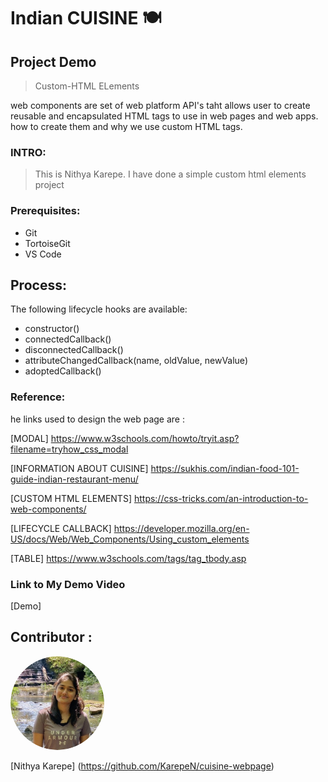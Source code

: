 # Indian CUISINE :plate_with_cutlery:

## Project Demo
> Custom-HTML ELements

web components are set of web platform  API's taht allows user to create   reusable and encapsulated HTML tags to use in web pages and web apps. how to create them and why we use custom HTML tags.


### INTRO:

>This is Nithya Karepe. I have done a simple custom html elements project


### Prerequisites:
- Git
- TortoiseGit
- VS Code




## Process:

The following lifecycle hooks are available:

- constructor()
- connectedCallback()
- disconnectedCallback()
- attributeChangedCallback(name, oldValue, newValue)
- adoptedCallback()



### Reference:

he links used to design  the web page are :


[MODAL] https://www.w3schools.com/howto/tryit.asp?filename=tryhow_css_modal


[INFORMATION ABOUT CUISINE] https://sukhis.com/indian-food-101-guide-indian-restaurant-menu/


[CUSTOM HTML ELEMENTS] https://css-tricks.com/an-introduction-to-web-components/

[LIFECYCLE CALLBACK] https://developer.mozilla.org/en-US/docs/Web/Web_Components/Using_custom_elements
                      

[TABLE] https://www.w3schools.com/tags/tag_tbody.asp


### Link to My Demo Video
[Demo] 

## Contributor :

  <img src="Nithya.png" alt="drawing" width="150" style="border-radius:50%" />  
  
 [Nithya Karepe] (https://github.com/KarepeN/cuisine-webpage) 